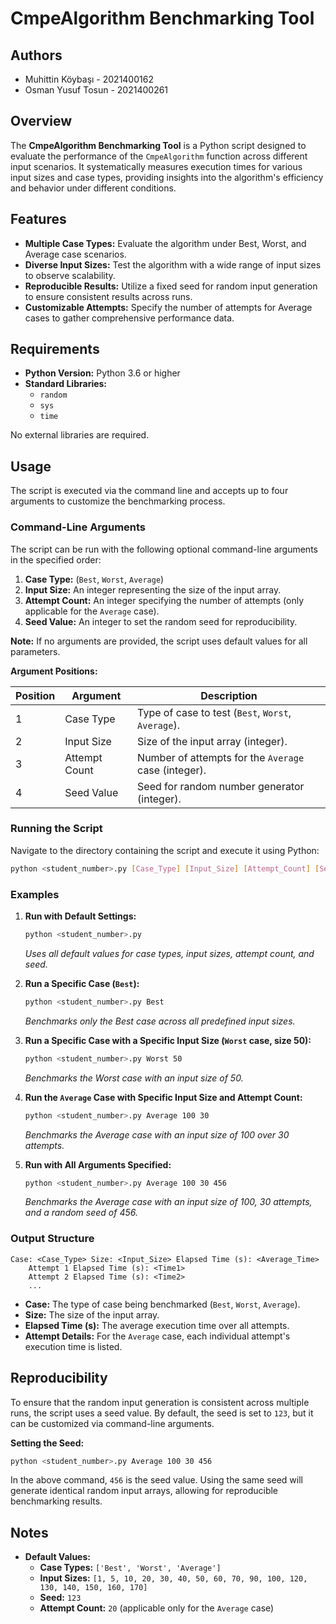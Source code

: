 # CmpeAlgorithm Benchmarking Tool

## Authors
- Muhittin Köybaşı - 2021400162
- Osman Yusuf Tosun - 2021400261

## Overview

The **CmpeAlgorithm Benchmarking Tool** is a Python script designed to evaluate the performance of the `CmpeAlgorithm` function across different input scenarios. It systematically measures execution times for various input sizes and case types, providing insights into the algorithm's efficiency and behavior under different conditions.

## Features

- **Multiple Case Types:** Evaluate the algorithm under Best, Worst, and Average case scenarios.
- **Diverse Input Sizes:** Test the algorithm with a wide range of input sizes to observe scalability.
- **Reproducible Results:** Utilize a fixed seed for random input generation to ensure consistent results across runs.
- **Customizable Attempts:** Specify the number of attempts for Average cases to gather comprehensive performance data.


## Requirements

- **Python Version:** Python 3.6 or higher
- **Standard Libraries:** 
  - `random`
  - `sys`
  - `time`

No external libraries are required.

## Usage

The script is executed via the command line and accepts up to four arguments to customize the benchmarking process.

### Command-Line Arguments

The script can be run with the following optional command-line arguments in the specified order:

1. **Case Type:** (`Best`, `Worst`, `Average`)
2. **Input Size:** An integer representing the size of the input array.
3. **Attempt Count:** An integer specifying the number of attempts (only applicable for the `Average` case).
4. **Seed Value:** An integer to set the random seed for reproducibility.

**Note:** If no arguments are provided, the script uses default values for all parameters.

**Argument Positions:**

| Position | Argument       | Description                                                  |
|----------|----------------|--------------------------------------------------------------|
| 1        | Case Type      | Type of case to test (`Best`, `Worst`, `Average`).           |
| 2        | Input Size     | Size of the input array (integer).                           |
| 3        | Attempt Count  | Number of attempts for the `Average` case (integer).         |
| 4        | Seed Value     | Seed for random number generator (integer).                  |

### Running the Script

Navigate to the directory containing the script and execute it using Python:

```bash
python <student_number>.py [Case_Type] [Input_Size] [Attempt_Count] [Seed_Value]
```

### Examples

1. **Run with Default Settings:**
   ```bash
   python <student_number>.py
   ```
   *Uses all default values for case types, input sizes, attempt count, and seed.*

2. **Run a Specific Case (`Best`):**
   ```bash
   python <student_number>.py Best
   ```
   *Benchmarks only the Best case across all predefined input sizes.*

3. **Run a Specific Case with a Specific Input Size (`Worst` case, size 50):**
   ```bash
   python <student_number>.py Worst 50
   ```
   *Benchmarks the Worst case with an input size of 50.*

4. **Run the `Average` Case with Specific Input Size and Attempt Count:**
   ```bash
   python <student_number>.py Average 100 30
   ```
   *Benchmarks the Average case with an input size of 100 over 30 attempts.*

5. **Run with All Arguments Specified:**
   ```bash
   python <student_number>.py Average 100 30 456
   ```
   *Benchmarks the Average case with an input size of 100, 30 attempts, and a random seed of 456.*


### Output Structure

```
Case: <Case_Type> Size: <Input_Size> Elapsed Time (s): <Average_Time>
	Attempt 1 Elapsed Time (s): <Time1>
	Attempt 2 Elapsed Time (s): <Time2>
	...
```

- **Case:** The type of case being benchmarked (`Best`, `Worst`, `Average`).
- **Size:** The size of the input array.
- **Elapsed Time (s):** The average execution time over all attempts.
- **Attempt Details:** For the `Average` case, each individual attempt's execution time is listed.


## Reproducibility

To ensure that the random input generation is consistent across multiple runs, the script uses a seed value. By default, the seed is set to `123`, but it can be customized via command-line arguments.

**Setting the Seed:**

```bash
python <student_number>.py Average 100 30 456
```

In the above command, `456` is the seed value. Using the same seed will generate identical random input arrays, allowing for reproducible benchmarking results.

## Notes

- **Default Values:**
  - **Case Types:** `['Best', 'Worst', 'Average']`
  - **Input Sizes:** `[1, 5, 10, 20, 30, 40, 50, 60, 70, 90, 100, 120, 130, 140, 150, 160, 170]`
  - **Seed:** `123`
  - **Attempt Count:** `20` (applicable only for the `Average` case)
